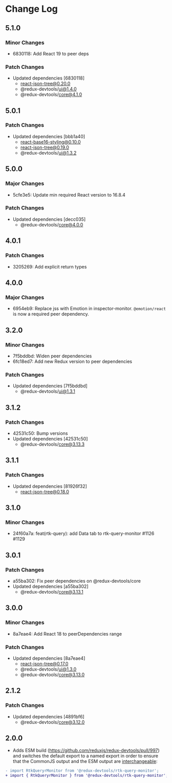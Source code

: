 # Change Log

## 5.1.0

### Minor Changes

- 6830118: Add React 19 to peer deps

### Patch Changes

- Updated dependencies [6830118]
  - react-json-tree@0.20.0
  - @redux-devtools/ui@1.4.0
  - @redux-devtools/core@4.1.0

## 5.0.1

### Patch Changes

- Updated dependencies [bbb1a40]
  - react-base16-styling@0.10.0
  - react-json-tree@0.19.0
  - @redux-devtools/ui@1.3.2

## 5.0.0

### Major Changes

- 5cfe3e5: Update min required React version to 16.8.4

### Patch Changes

- Updated dependencies [decc035]
  - @redux-devtools/core@4.0.0

## 4.0.1

### Patch Changes

- 3205269: Add explicit return types

## 4.0.0

### Major Changes

- 6954eb9: Replace jss with Emotion in inspector-monitor. `@emotion/react` is now a required peer dependency.

## 3.2.0

### Minor Changes

- 7f5bddbd: Widen peer dependencies
- 6fc18ed7: Add new Redux version to peer dependencies

### Patch Changes

- Updated dependencies [7f5bddbd]
  - @redux-devtools/ui@1.3.1

## 3.1.2

### Patch Changes

- 42531c50: Bump versions
- Updated dependencies [42531c50]
  - @redux-devtools/core@3.13.3

## 3.1.1

### Patch Changes

- Updated dependencies [81926f32]
  - react-json-tree@0.18.0

## 3.1.0

### Minor Changes

- 24f60a7a: feat(rtk-query): add Data tab to rtk-query-monitor #1126 #1129

## 3.0.1

### Patch Changes

- a55ba302: Fix peer dependencies on @redux-devtools/core
- Updated dependencies [a55ba302]
  - @redux-devtools/core@3.13.1

## 3.0.0

### Minor Changes

- 8a7eae4: Add React 18 to peerDependencies range

### Patch Changes

- Updated dependencies [8a7eae4]
  - react-json-tree@0.17.0
  - @redux-devtools/ui@1.3.0
  - @redux-devtools/core@3.13.0

## 2.1.2

### Patch Changes

- Updated dependencies [4891bf6]
  - @redux-devtools/core@3.12.0

## 2.0.0

- Adds ESM build (https://github.com/reduxjs/redux-devtools/pull/997) and switches the default export to a named export in order to ensure that the CommonJS output and the ESM output are [interchangeable](https://rollupjs.org/guide/en/#outputexports):

```diff
- import RtkQueryrMonitor from '@redux-devtools/rtk-query-monitor';
+ import { RtkQueryrMonitor } from '@redux-devtools/rtk-query-monitor';
```
